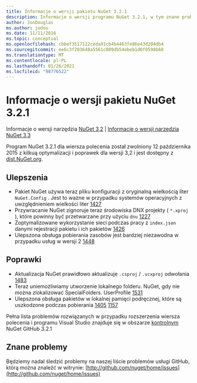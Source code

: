 ```yaml
---
title: Informacje o wersji pakietu NuGet 3.2.1
description: Informacje o wersji programu NuGet 3.2.1, w tym znane problemy, poprawki błędów, dodane funkcje i DCR.
author: JonDouglas
ms.author: jodou
ms.date: 11/11/2016
ms.topic: conceptual
ms.openlocfilehash: cbbef3517122ceda91cb4b4463fe8be43d204db4
ms.sourcegitcommit: ee6c3f203648a5561c809db54ebeb1d0f0598b68
ms.translationtype: MT
ms.contentlocale: pl-PL
ms.lasthandoff: 01/26/2021
ms.locfileid: "98776522"
---
```

# <a name="nuget-321-release-notes"></a>Informacje o wersji pakietu NuGet 3.2.1

Informacje o wersji narzędzia [NuGet 3,2](../release-notes/nuget-3.2.md)  |  [Informacje o wersji narzędzia NuGet 3,3](../release-notes/nuget-3.3.md)

Program NuGet 3.2.1 dla wiersza polecenia został zwolniony 12 października 2015 z kilkuą optymalizacji i poprawek dla wersji 3,2 i jest dostępny z [dist.NuGet.org](http://dist.nuget.org/index.html).

## <a name="improvements"></a>Ulepszenia

* Pakiet NuGet używa teraz pliku konfiguracji z oryginalną wielkością liter `NuGet.Config` .  Jest to ważne w przypadku systemów operacyjnych z uwzględnieniem wielkości liter [1427](https://github.com/NuGet/Home/issues/1427)
* Przywracanie NuGet zignoruje teraz środowiska DNX projekty ( `*.xproj` ), które powinny być przetwarzane przy użyciu `dnu` [1227](https://github.com/NuGet/Home/issues/1227)
* Zoptymalizowane wykorzystanie sieci podczas pracy z `index.json` danymi rejestracji pakietu i ich pakietów [1426](https://github.com/NuGet/Home/issues/1426)
* Ulepszona obsługa pobierania zasobów jest bardziej niezawodna w przypadku usług w wersji 2 [1448](https://github.com/NuGet/Home/issues/1448)

## <a name="fixes"></a>Poprawki

* Aktualizacja NuGet prawidłowo aktualizuje `.csproj` / `.vcxproj` odwołania [1483](https://github.com/NuGet/Home/issues/1483)
* Teraz uniemożliwiamy utworzenie lokalnego folderu. NuGet, gdy nie można zlokalizować SpecialFolders. UserProfile [1531](https://github.com/NuGet/Home/issues/1531)
* Ulepszona obsługa pakietów w lokalnej pamięci podręcznej, które są uszkodzone podczas pobierania [1405](https://github.com/NuGet/Home/issues/1405) [1157](https://github.com/NuGet/Home/issues/1157)

Pełna lista problemów rozwiązanych w przypadku rozszerzenia wiersza polecenia i programu Visual Studio znajduje się w obszarze [kontrolnym](https://github.com/NuGet/Home/issues?q=milestone%3A3.2.1+is%3Aclosed) NuGet GitHub 3.2.1

## <a name="known-issues"></a>Znane problemy

Będziemy nadal śledzić problemy na naszej liście problemów usługi GitHub, którą można znaleźć w witrynie: [http://github.com/nuget/home/issues](http://github.com/nuget/home/issues)